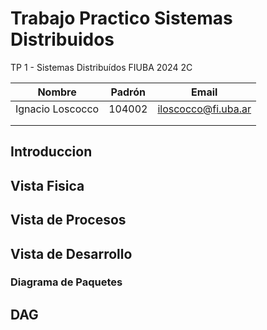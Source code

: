 # Trabajo Practico Sistemas Distribuidos
TP 1 - Sistemas Distribuídos FIUBA 2024 2C

| Nombre           | Padrón | Email                |
| ---------------- | ------ | -------------------- |
| Ignacio Loscocco | 104002 | iloscocco@fi.uba.ar |
|                  |        |                     |
|                  |        |                     |

## Introduccion
## Vista Fisica
## Vista de Procesos
## Vista de Desarrollo
### Diagrama de Paquetes
## DAG

